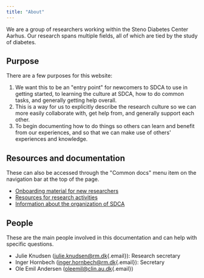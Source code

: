 ```yaml
---
title: "About"
---
```


We are a group of researchers working within the Steno Diabetes Center
Aarhus. Our research spans multiple fields, all of which are tied by the
study of diabetes.

## Purpose

There are a few purposes for this website:

1.  We want this to be an "entry point" for newcomers to SDCA to use in
    getting started, to learning the culture at SDCA, how to do common
    tasks, and generally getting help overall.
2.  This is a way for us to explicitly describe the research culture so
    we can more easily collaborate with, get help from, and generally
    support each other.
3.  To begin documenting how to do things so others can learn and
    benefit from our experiences, and so that we can make use of others'
    experiences and knowledge.

## Resources and documentation

These can also be accessed through the "Common docs" menu item on the
navigation bar at the top of the page.

-   [Onboarding material for new researchers](onboarding.html)
-   [Resources for research activities](support.html)
-   [Information about the organization of SDCA](organization.html)

## People

These are the main people involved in this documentation and can help
with specific questions.

-   Julie Knudsen
    ([julie.knudsen\@rm.dk](mailto:julie.knudsen@rm.dk){.email}):
    Research secretary
-   Inger Hornbech
    ([inger.hornbech\@rm.dk](mailto:inger.hornbech@rm.dk){.email}):
    Secretary
-   Ole Emil Andersen
    ([oleemil\@clin.au.dk](mailto:oleemil@clin.au.dk){.email})

